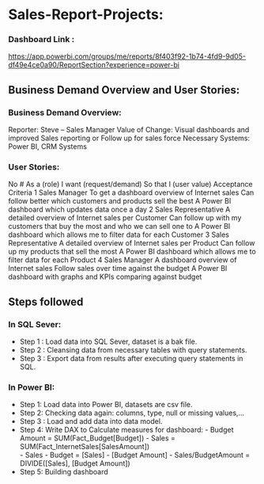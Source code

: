 # Sales-Report-Projects:

### Dashboard Link : 
https://app.powerbi.com/groups/me/reports/8f403f92-1b74-4fd9-9d05-df49e4ce0a90/ReportSection?experience=power-bi 

## Business Demand Overview and User Stories:

### Business Demand Overview:
Reporter: Steve – Sales Manager
Value of Change: Visual dashboards and improved Sales reporting or Follow up for sales force
Necessary Systems: Power BI, CRM Systems

### User Stories:

No #
As a (role)
I want (request/demand)
So that I (user value)
Acceptance Criteria
1
Sales Manager
To get a dashboard overview of Internet sales
Can follow better which customers and products sell the best
A Power BI dashboard which updates data once a day
2
Sales Representative
A detailed overview of Internet sales per Customer
Can follow up with my customers that buy the most and who we can sell one to
A Power BI dashboard which allows me to filter data for each Customer
3
Sales Representative
A detailed overview of Internet sales per Product
Can follow up my products that sell the most
A Power BI dashboard which allows me to filter data for each Product
4
Sales Manager
A dashboard overview of Internet sales
Follow sales over time against the budget
A Power BI dashboard with graphs and KPIs comparing against budget


## Steps followed 

### In SQL Sever:

- Step 1 : Load data into SQL Sever, dataset is a bak file.
- Step 2 : Cleansing data from necessary tables with query statements.
- Step 3 : Export data from results after executing query statements in SQL.

### In Power BI:
- Step 1: Load data into Power BI, datasets are csv file.
- Step 2: Checking data again: columns, type, null or missing values,...
- Step 3 : Load and add data into data model.
- Step 4: Write DAX to Calculate measures for dashboard: 
      - Budget Amount = SUM(Fact_Budget[Budget])
      - Sales = SUM(Fact_InternetSales[SalesAmount])	
      - Sales - Budget = [Sales] - [Budget Amount]
      - Sales/BudgetAmount = DIVIDE([Sales], [Budget Amount])  
- Step 5: Building dashboard
